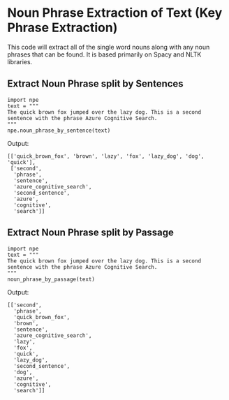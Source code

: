 # Noun Phrase Extraction of Text (Key Phrase Extraction)

This code will extract all of the single word nouns along with any noun phrases that can be found. It is based primarily on Spacy and NLTK libraries.

## Extract Noun Phrase split by Sentences
```
import npe
text = """
The quick brown fox jumped over the lazy dog. This is a second sentence with the phrase Azure Cognitive Search.
"""
npe.noun_phrase_by_sentence(text)
```

Output:

```
[['quick_brown_fox', 'brown', 'lazy', 'fox', 'lazy_dog', 'dog', 'quick'],
 ['second',
  'phrase',
  'sentence',
  'azure_cognitive_search',
  'second_sentence',
  'azure',
  'cognitive',
  'search']]
```

## Extract Noun Phrase split by Passage
```
import npe
text = """
The quick brown fox jumped over the lazy dog. This is a second sentence with the phrase Azure Cognitive Search.
"""
noun_phrase_by_passage(text)
```

Output:

```
[['second',
  'phrase',
  'quick_brown_fox',
  'brown',
  'sentence',
  'azure_cognitive_search',
  'lazy',
  'fox',
  'quick',
  'lazy_dog',
  'second_sentence',
  'dog',
  'azure',
  'cognitive',
  'search']]
```

